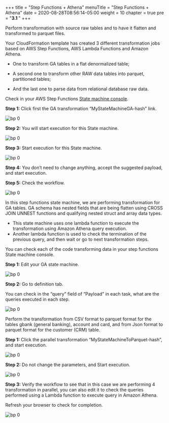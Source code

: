 +++
title = "Step Functions + Athena"
menuTitle = "Step Functions + Athena"
date = 2020-08-28T08:56:14-05:00
weight = 10
chapter = true
pre = "<b>3.1 </b>"
+++

Perform transformation with source raw tables and to have it flatten and transformed to parquet files.

Your CloudFormation template has created 3 different transformation jobs based on AWS Step Functions, AWS Lambda Functions and Amazon Athena.

- One to transform GA tables in a flat denormalized table;

- A second one to transform other RAW data tables into parquet, partitioned tables;

- And the last one to parse data from relational database raw data.


Check in your AWS Step Functions [State machine console](https://us-west-2.console.aws.amazon.com/states/home?region=us-west-2#/statemachines).

**Step 1:** Click first the GA transformation “MyStateMachineGA-hash” link.

![bp 0](/images/transformation/pic-tr00.png)


**Step 2:** You will start execution for this State machine.

![bp 0](/images/transformation/pic-tr01.png)

**Step 3:** Start execution for this State machine.

![bp 0](/images/transformation/pic-tr02.png)


**Step 4:** You don’t need to change anything, accept the suggested payload, and start execution.

**Step 5:** Check the workflow.

![bp 0](/images/transformation/pic-tr03.png)


In this step functions state machine, we are performing transformation for GA tables. GA schema has nested fields that are being flatten using CROSS JOIN UNNEST functions and qualifying nested struct and array data types.

*	This state machine uses one lambda function to execute the transformation using Amazon Athena query execution.
*	Another lambda function is used to check the termination of the previous query, and then wait or go to next transformation steps.


You can check each of the code transforming data in your step functions State machine console.

**Step 1:** Edit your GA state machine.

![bp 0](/images/transformation/pic-tr04.png)

**Step 2:** Go to definition tab.

You can check in the “query” field of “Payload” in each task, what are the queries executed in each step.

![bp 0](/images/transformation/pic-tr05.png)

Perform the transformation from CSV format to parquet format for the tables gbank (general banking), account and card, and from Json format to parquet format for the customer (CRM) table.

**Step 1:** Click the parallel transformation “MyStateMachineToParquet-hash”, and start execution.

![bp 0](/images/transformation/pic-tr06.png)

**Step 2:** Do not change the parameters, and Start execution.

![bp 0](/images/transformation/pic-tr07.png)


**Step 3:** Verify the workflow to see that in this case we are performing 4 transformation in parallel, you can also edit it to check the queries performed using a Lambda function to execute query in Amazon Athena.

Refresh your browser to check for completion.

![bp 0](/images/transformation/pic-tr08.png)
